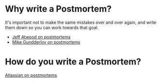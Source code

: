 # Why write a Postmortem?

It's important not to make the same mistakes over and over again, and write them down so you can work towards that goal.

- [Jeff Atwood on postmortems](https://blog.codinghorror.com/the-project-postmortem/)
- [Mike Gundderloy on postmortems](https://www.developer.com/design/article.php/3637441)

# How do you write a Postmortem?

[Atlassian on postmortems](https://www.atlassian.com/incident-management/handbook/postmortems#root-cause-with-dependencies)
